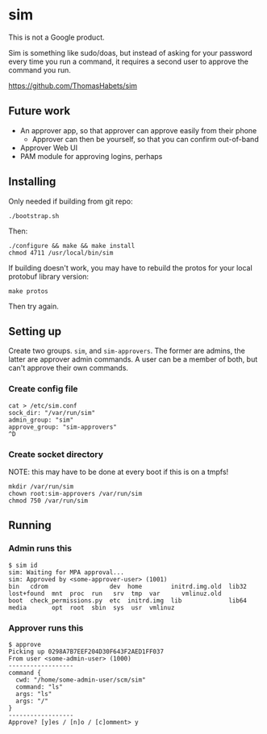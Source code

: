 # sim

This is not a Google product.

Sim is something like sudo/doas, but instead of asking for your password every
time you run a command, it requires a second user to approve the command you
run.

https://github.com/ThomasHabets/sim

## Future work

* An approver app, so that approver can approve easily from their phone
  * Approver can then be yourself, so that you can confirm out-of-band
* Approver Web UI
* PAM module for approving logins, perhaps

## Installing

Only needed if building from git repo:
```
./bootstrap.sh
```

Then:

```
./configure && make && make install
chmod 4711 /usr/local/bin/sim
```

If building doesn't work, you may have to rebuild the protos for your local
protobuf library version:

```
make protos
```

Then try again.

## Setting up

Create two groups. `sim`, and `sim-approvers`. The former are admins,
the latter are approver admin commands. A user can be a member of
both, but can't approve their own commands.

### Create config file

```
cat > /etc/sim.conf
sock_dir: "/var/run/sim"
admin_group: "sim"
approve_group: "sim-approvers"
^D
```

### Create socket directory

NOTE: this may have to be done at every boot if this is on a tmpfs!

```
mkdir /var/run/sim
chown root:sim-approvers /var/run/sim
chmod 750 /var/run/sim
```

## Running

### Admin runs this

```
$ sim id
sim: Waiting for MPA approval...
sim: Approved by <some-approver-user> (1001)
bin   cdrom                 dev  home        initrd.img.old  lib32  lost+found  mnt  proc  run   srv  tmp  var      vmlinuz.old
boot  check_permissions.py  etc  initrd.img  lib             lib64  media       opt  root  sbin  sys  usr  vmlinuz
```


### Approver runs this

```
$ approve
Picking up 0298A7B7EEF204D30F643F2AED1FF037
From user <some-admin-user> (1000)
------------------
command {
  cwd: "/home/some-admin-user/scm/sim"
  command: "ls"
  args: "ls"
  args: "/"
}
------------------
Approve? [y]es / [n]o / [c]omment> y
```

